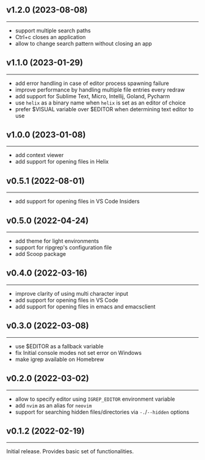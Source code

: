 ## v1.2.0 (2023-08-08)
***
- support multiple search paths
- Ctrl+c closes an application
- allow to change search pattern without closing an app

## v1.1.0 (2023-01-29)
***
- add error handling in case of editor process spawning failure
- improve performance by handling multiple file entries every redraw
- add support for Sublime Text, Micro, Intellij, Goland, Pycharm
- use `helix` as a binary name when `helix` is set as an editor of choice
- prefer $VISUAL variable over $EDITOR when determining text editor to use

## v1.0.0 (2023-01-08)
***
- add context viewer
- add support for opening files in Helix

## v0.5.1 (2022-08-01)
***
- add support for opening files in VS Code Insiders

## v0.5.0 (2022-04-24)
***
- add theme for light environments
- support for ripgrep's configuration file
- add Scoop package

## v0.4.0 (2022-03-16)
***
- improve clarity of using multi character input
- add support for opening files in VS Code
- add support for opening files in emacs and emacsclient

## v0.3.0 (2022-03-08)
***
- use $EDITOR as a fallback variable
- fix Initial console modes not set error on Windows
- make igrep available on Homebrew

## v0.2.0 (2022-03-02)
***
- allow to specify editor using `IGREP_EDITOR` environment variable
- add `nvim` as an alias for `neovim`
- support for searching hidden files/directories via `-.`/`--hidden` options

## v0.1.2 (2022-02-19)
***
Initial release. Provides basic set of functionalities.
